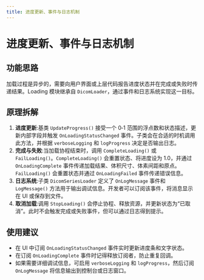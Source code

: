 ```yaml
---
title: 进度更新、事件与日志机制
---
```

# 进度更新、事件与日志机制

## 功能思路

加载过程是异步的，需要向用户界面或上层代码报告进度状态并在完成或失败时传递结果。Loading 模块继承自 `DicomLoader`，通过事件和日志系统实现这一目标。

## 原理拆解

1. **进度更新**:基类 `UpdateProgress()` 接受一个 0‑1 范围的浮点数和状态描述，更新内部字段并触发 `OnLoadingStatusChanged` 事件。子类会在合适的时机调用此方法，并根据 `verboseLogging` 和 `logProgress` 决定是否输出日志。
2. **完成与失败**:当加载协程结束时，调用 `CompleteLoading()` 或 `FailLoading()`。`CompleteLoading()` 会重置状态、将进度设为 1.0，并通过 `OnLoadingComplete` 事件传递加载结果、体积尺寸、体素间距和原点。`FailLoading()` 会重置状态并通过 `OnLoadingFailed` 事件传递错误信息。
3. **日志系统**:子类 `DicomSeriesLoader` 定义了 `OnLogMessage` 事件和 `LogMessage()` 方法用于输出调试信息。开发者可以订阅该事件，将消息显示在 UI 或保存到文件。
4. **取消加载**:调用 `StopLoading()` 会停止协程、释放资源，并更新状态为“已取消”。此时不会触发完成或失败事件，但可以通过日志得到提示。

## 使用建议

- 在 UI 中订阅 `OnLoadingStatusChanged` 事件实时更新进度条和文字状态。
- 在订阅 `OnLoadingComplete` 事件时记得释放订阅者，防止重复回调。
- 如果需要详细调试信息，可启用 `verboseLogging` 和 `logProgress`，然后订阅 `OnLogMessage` 将信息输出到控制台或日志窗口。

